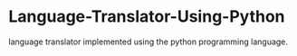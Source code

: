 # Language-Translator-Using-Python
language translator implemented using the python programming language.
